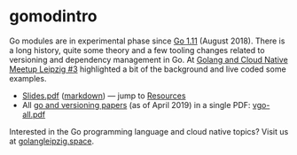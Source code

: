 # gomodintro

Go modules are in experimental phase since [Go
1.11](https://golang.org/doc/go1.11#modules) (August 2018). There is a long
history, quite some theory and a few tooling changes related to versioning and
dependency management in Go. At [Golang and Cloud Native Meetup Leipzig
#3](https://www.meetup.com/Leipzig-Golang-and-Cloud/events/260338152/)
highlighted a bit of the background and live coded some examples.

* [Slides.pdf](Slides.pdf) ([markdown](Slides.md)) &mdash; jump to [Resources](https://github.com/miku/gomodintro/blob/master/Slides.md#resources)
* All [go and versioning papers](https://research.swtch.com/vgo) (as of April 2019) in a single PDF: [vgo-all.pdf](vgo-all.pdf)

Interested in the Go programming language and cloud native topics? Visit us at
[golangleipzig.space](https://golangleipzig.space/).
